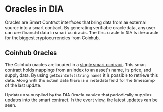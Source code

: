 # Oracles in DIA

Oracles are Smart Contract interfaces that bring data from an external source into a smart contract.
By generating verifiable oracle data, any user can use financial data in smart contracts.
The first oracle in DIA is the oracle for the biggest cryptocurrencies from Coinhub.

## Coinhub Oracles
The Coinhub oracles are located in a [single smart contract](https://ropsten.etherscan.io/address/0x9f365d522fa57778ce1a70270b240713d270bfeb).
This smart contract holds mappings from an index to an asset's name, its price, and supply data.
By using `getCoinInfo(string name)` it is possible to retrieve this data.
Along with the actual data there is a metadata field for the timestamp of the last update.

Updates are supplied by the DIA Oracle service that periodically supplies updates into the smart contract.
In the event view, the latest updates can be seen.
